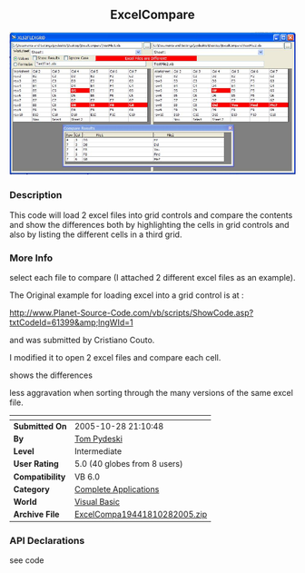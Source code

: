 ﻿<div align="center">

## ExcelCompare

<img src="PIC200510282120563271.jpg">
</div>

### Description

This code will load 2 excel files into grid controls and compare the contents and show the differences both by highlighting the cells in grid controls and also by listing the different cells in a third grid.
 
### More Info
 
select each file to compare (I attached 2 different excel files as an example).

The Original example for loading excel into a grid control is at :

http://www.Planet-Source-Code.com/vb/scripts/ShowCode.asp?txtCodeId=61399&amp;lngWId=1

and was submitted by Cristiano Couto.

I modified it to open 2 excel files and compare each cell.

shows the differences

less aggravation when sorting through the many versions of the same excel file.


<span>             |<span>
---                |---
**Submitted On**   |2005-10-28 21:10:48
**By**             |[Tom Pydeski](https://github.com/Planet-Source-Code/PSCIndex/blob/master/ByAuthor/tom-pydeski.md)
**Level**          |Intermediate
**User Rating**    |5.0 (40 globes from 8 users)
**Compatibility**  |VB 6\.0
**Category**       |[Complete Applications](https://github.com/Planet-Source-Code/PSCIndex/blob/master/ByCategory/complete-applications__1-27.md)
**World**          |[Visual Basic](https://github.com/Planet-Source-Code/PSCIndex/blob/master/ByWorld/visual-basic.md)
**Archive File**   |[ExcelCompa19441810282005\.zip](https://github.com/Planet-Source-Code/tom-pydeski-excelcompare__1-63064/archive/master.zip)

### API Declarations

see code





